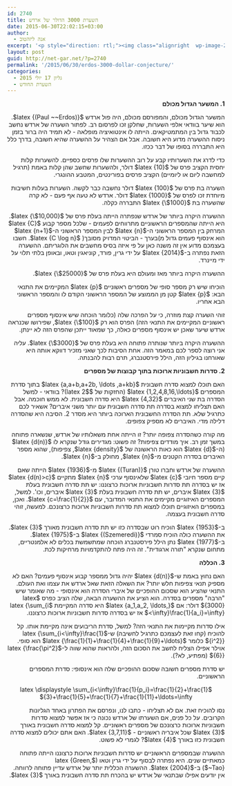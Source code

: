 ```yaml
---
id: 2740
title: השערת 3000 הדולר של ארדש
date: 2015-06-30T22:02:15+03:00
author:
  - אנה ליזהטוב
excerpt: '<p style="direction: rtl;"><img class="alignright  wp-image-2806" src="http://net-gar.net/wp-content/uploads/2015/06/images-1-150x150.jpg" alt="images (1)" width="107" height="107" />במאמר זה של אנה ליזהטוב נפגוש את המשער המפורסם ביותר מאז ומעולם, ואת הפרסים שהוא נהג להציע לפותרי השערותיו.</p>'
layout: post
guid: http://net-gar.net/?p=2740
permalink: '/2015/06/30/erdos-3000-dollar-conjecture/'
categories:
  - גליון 17 יולי 2015
  - השערת החודש
---
```

<p style="direction: rtl;">
  <b>1. המשער הגדול מכולם</b>
</p>

<p style="direction: rtl;">
  המשער הגדול מכולם, והמפורסם מכולם, היה פול ארדש $latex {(Paul ~~Erdos)}$. הוא שיער בוודאי אלפי השערות, שחלקן זכו לפרסום רב. לפתור השערה של ארדש נחשב לכבוד גדול בין המתמטיקאים. הייתה לו אינטואיציה מופלאה - לא תמיד היה ברור בזמן ניסוח ההשערה מדוע היא חשובה. אבל אם הצהיר על ההשערה שהיא חשובה, בדרך כלל היא התבררה בסופו של דבר ככזו.
</p>

<p style="direction: rtl;">
  כדי לדרג את השערותיו קבע על רוב ההשערות שלו פרסים כספיים. להשערות קלות יחסית הקציב פרס של $latex {10}$ דולר, ולהשערות שחשב שהן קלות באמת (תרגיל למחשבה ליום או ליומיים) הקציב פרסים בפורינטים, המטבע ההונגרי.
</p>

<p style="direction: rtl;">
  השערה בת פרס של $latex {100}$ דולר נחשבה כבר לקשה. השערות בעלות חשיבות מיוחדת זכו לפרס של $latex {1000}$ דולר. ארדש לא טעה אף פעם - לא קרה שהשערה בת $latex {\$1000}$ התבררה כקלה.
</p>

<p style="direction: rtl;">
  ההשערה היקרה ביותר של ארדש שנפתרה הייתה בעלת פרס של $latex {\$10,000}$. היא הייתה שהמספרים הראשוניים מתרווחים לפעמים - שלכל מספר קבוע $latex {C}$ המרחק בין המספר הראשוני ה-$latex {n}$ לבין המספר הראשוני ה-$latex {n+1}$ הוא אינסוף פעמים גדול מ)בערך - הביטוי המדויק מסובך( $latex {C \log n}$. חשבו בעצמכם מדוע אין זה משנה כאן על פי איזה בסיס מחשבים את הלוגריתם. ההשערה הזאת נפתרה ב-$latex {2014}$ על ידי גרין, פורד, קוניאגין וטאו, ובאופן בלתי תלוי על ידי מיינרד.
</p>

<p style="direction: rtl;">
  ההשערה היקרה ביותר מאז ומעולם היא בעלת פרס של $latex {\$25000}$.
</p>

<p style="direction: rtl;">
  הוכיחו שיש רק מספר סופי של מספרים ראשוניים $latex {p}$ המקיימים את התנאי הבא: $latex {p}$ קטן מן הממוצע של המספר הראשוני הקודם לו והמספר הראשוני הבא אחריו.
</p>

<p style="direction: rtl;">
  זוהי השערה קצת מוזרה, כי על הפרכה שלה (כלומר הוכחה שיש אינסוף מספרים ראשוניים המקיימים את התנאי הזה) הפרס הוא רק $latex {\$100}$, שפירושו שכנראה ארדש שיער שאכן יש אינסוף מספרים כאלה, כך שמאוד ייתכן שהפרס הזה לא יינתן.
</p>

<p style="direction: rtl;">
  ההשערה היקרה ביותר שנותרה פתוחה היא בעלת פרס של $latex {\$3000}$. עליה אני רוצה לספר לכם במאמר הזה. אחת הסיבות לכך שאני מזכיר דווקא אותה היא שאורחנו בגיליון הזה, הילל פירסטנברג, תרם רבות להבנתה.
</p>

<p style="direction: rtl;">
  <b>2. סדרות חשבוניות ארוכות בתוך קבוצות של מספרים </b>
</p>

<p style="direction: rtl;">
  האם תוכלו למצוא סדרה חשבונית $latex {a,a+b,a+2b, \ldots ,a+kb}$ בתוך סדרת המספרים $latex {1,2,4,8,16,\ldots}$ (החזקות של $latex 2$)? בוודאי - למשל הסדרה בת שני האיברים $latex {4,32}$ היא סדרה חשבונית. לא ממש חוכמה. אבל האם תצליחו למצוא בסדרה תת סדרה חשבונית עם יותר משני איברים? אשאיר לכם כתרגיל שלא. תת הסדרה החשבונית הארוכה ביותר היא מסדר 2. הסיבה היא שהסדרה דלילה מדי. האיברים לא מספיק צפופים.
</p>

<p style="direction: rtl;">
  מה קורה כשהסדרה צפופה יותר? זו הייתה אחת משאלותיו של ארדש, שנשארה פתוחה במשך זמן רב. איך מודדים צפיפות? זה פשוט: מגדירים גודל שנקרא לו $latex {d(n)}$ (ה-$latex {d}$ הוא כאות הראשונה של $latex {density}$, צפיפות), שהוא מספר האיברים בסדרה הקטנים מ-$latex {n}$, מחולק ב-$latex {n}$.
</p>

<p style="direction: rtl;">
  ההשערה של ארדש וחברו טורן $latex {(Turan)}$ מ-$latex {1936}$ הייתה שאם קיים מספר חיובי $latex {c}$ שלאינסוף ערכי $latex {n}$ מתקיים $latex {d(n)>c}$ אז יש בסדרה תת סדרות חשבוניות ארוכות כרצוננו: יש תת סדרה חשבונית בעלת $latex {3}$ איברים, יש תת סדרה חשבונית בעלת $latex {3}$ איברים, וכו'. למשל, המספרים האיזוגיים מקיימים את התנאי המדובר, עם $latex {c=\frac{1}{2}}$. ואכן, במספרים האיזוגיים תוכלו למצוא תת סדרות חשבוניות ארוכות כרצונכם. למעשה, זוהי סדרה חשבונית בעצמה.
</p>

<p style="direction: rtl;">
  ב-$latex {1953}$ הוכיח רוט שבסדרה כזו יש תת סדרה חשבונית מאורך $latex {3}$. את ההשערה כולה הוכיח סמרדי $latex {(Szemeredi)}$ ב-$latex {1975}$. ב-$latex {1977}$ נתן הילל פירסטנברג הוכחה שמתשמשת בכלים לא אלמנטריים, מתחום שנקרא "תורה ארגודית". זה היה פתח להתקדמויות מרחיקות לכת.
</p>

<p style="direction: rtl;">
  <b>3. הכללה </b>
</p>

<p style="direction: rtl;">
  האם נחוץ באמת ש-$latex {d(n)}$ יהיה גדול ממספר קבוע אינסוף פעמים? האם לא מספיק תנאי צפיפות חלש יותר? את השאלה הזאת שאל ארדש את עצמו ואת העולם. התנאי שהציע הוא שסכום ההופכיים של איברי הסדרה הוא אינסופי - מה שאומר שיש "הרבה" מספרים בסדרה. הוא הציע את ההשערה הבאה, שלה הציב כפרס $latex {3000}$ דולר: אם $latex {a_1,a_2, \ldots,}$ היא סדרה המקיימת $latex {\sum_{i <\infty}\frac{1}{a_i}=\infty}$ אז יש בסדרה סדרות חשבוניות ארוכות כרצוננו.
</p>

<p style="direction: rtl;">
  אילו סדרות מקיימות את התנאי הזה? למשל, סדרת הריבועים אינה מקיימת אותו. קל להוכיח (קחו זאת לעצמכם כתרגיל לחשיבה) ש-$latex {\sum_{i<\infty}\frac{1}{i^2}}$ כלומר $latex {\frac{1}{1}+\frac{1}{4}+\frac{1}{9}+\ldots}$ הוא סופי. אוילר אפילו הצליח לחשב את הסכום הזה, ולהראות שהוא שווה ל-$latex {\frac{\pi^2}{6}}$ (מפתיע, לא?).
</p>

<p style="direction: rtl;">
  יש סדרת מספרים חשובה שסכום ההופכיים שלה הוא אינסופי: סדרת המספרים הראשוניים.
</p>

<p style="direction: rtl;" align="center">
  $latex \displaystyle \sum_{i<\infty}\frac{1}{p_i}=\frac{1}{2}+\frac{1}{3}+\frac{1}{5}+\frac{1}{7}+\frac{1}{11}+\ldots=\infty$
</p>

<p style="direction: rtl;">
  נסו להוכיח זאת. אם לא תצליחו - כתבו לנו, ונפרסם את הפתרון באחד הגליונות הקרובים. על כל פנים, אם השערתו של ארדש נכונה כי אז אפשר למצוא סדרות חשבוניות ארוכות כרצונכם של מספרים ראשוניים. קל למצוא סדרה חשבונית באורך $latex {3}$ שכל איבריה ראשוניים - $latex {3,7,11}$. האם אתם יכולים למצוא סדרה חשבונית כזו באורך $latex {4}$? לגמרי לא פשוט.
</p>

<p style="direction: rtl;">
  ההשערה שבמספרים הראשוניים יש סדרות חשבוניות ארוכות כרצוננו הייתה פתוחה כמאתיים שנים. היא נפתרה לבסוף על ידי גרין וטאו ($latex {Green, ~Tao}$) ב-$latex {2004}$. ההשערה הכללית יותר של ארדש עדיין פתוחה לרווחה. אין יודעים אפילו שבתנאי של ארדש יש בהכרח תת סדרה חשבונית באורך $latex {3}$.
</p>

<p style="direction: rtl;">